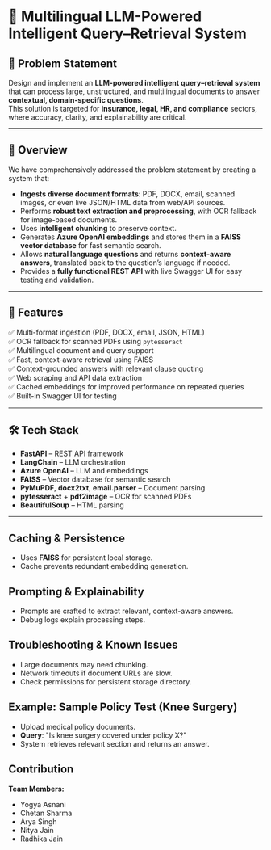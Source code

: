 # 📄 Multilingual LLM-Powered Intelligent Query–Retrieval System

## 📌 Problem Statement
Design and implement an **LLM-powered intelligent query–retrieval system** that can process large, unstructured, and multilingual documents to answer **contextual, domain-specific questions**.  
This solution is targeted for **insurance, legal, HR, and compliance** sectors, where accuracy, clarity, and explainability are critical.

---

## 🎯 Overview
We have comprehensively addressed the problem statement by creating a system that:

- **Ingests diverse document formats**: PDF, DOCX, email, scanned images, or even live JSON/HTML data from web/API sources.
- Performs **robust text extraction and preprocessing**, with OCR fallback for image-based documents.
- Uses **intelligent chunking** to preserve context.
- Generates **Azure OpenAI embeddings** and stores them in a **FAISS vector database** for fast semantic search.
- Allows **natural language questions** and returns **context-aware answers**, translated back to the question’s language if needed.
- Provides a **fully functional REST API** with live Swagger UI for easy testing and validation.

---

## 🚀 Features
✅ Multi-format ingestion (PDF, DOCX, email, JSON, HTML)  
✅ OCR fallback for scanned PDFs using `pytesseract`  
✅ Multilingual document and query support  
✅ Fast, context-aware retrieval using FAISS  
✅ Context-grounded answers with relevant clause quoting  
✅ Web scraping and API data extraction  
✅ Cached embeddings for improved performance on repeated queries  
✅ Built-in Swagger UI for testing

---

## 🛠️ Tech Stack
- **FastAPI** – REST API framework
- **LangChain** – LLM orchestration
- **Azure OpenAI** – LLM and embeddings
- **FAISS** – Vector database for semantic search
- **PyMuPDF**, **docx2txt**, **email.parser** – Document parsing
- **pytesseract** + **pdf2image** – OCR for scanned PDFs
- **BeautifulSoup** – HTML parsing

---

## Caching & Persistence
- Uses **FAISS** for persistent local storage.  
- Cache prevents redundant embedding generation.  

## Prompting & Explainability
- Prompts are crafted to extract relevant, context-aware answers.  
- Debug logs explain processing steps.    

## Troubleshooting & Known Issues
- Large documents may need chunking.  
- Network timeouts if document URLs are slow.  
- Check permissions for persistent storage directory.  

## Example: Sample Policy Test (Knee Surgery)
- Upload medical policy documents.  
- **Query**: "Is knee surgery covered under policy X?"  
- System retrieves relevant section and returns an answer.  

## Contribution
**Team Members:**
- Yogya Asnani  
- Chetan Sharma  
- Arya Singh  
- Nitya Jain  
- Radhika Jain

